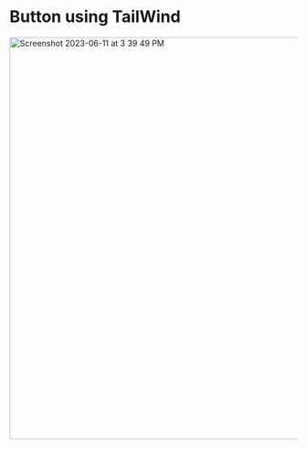 # Button using TailWind

<img width="705" alt="Screenshot 2023-06-11 at 3 39 49 PM" src="https://github.com/aka8921/newTemplateButton/assets/37739153/1ef36f96-1f17-467f-84c8-083830f31bf5">
